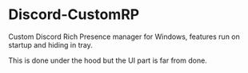# Discord-CustomRP
Custom Discord Rich Presence manager for Windows, features run on startup and hiding in tray.

This is done under the hood but the UI part is far from done.
